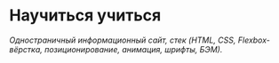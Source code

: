 # Научиться учиться

*Одностраничный информационный сайт, стек (HTML, CSS, Flexbox-вёрстка, позиционирование, анимация, шрифты, БЭМ).*
